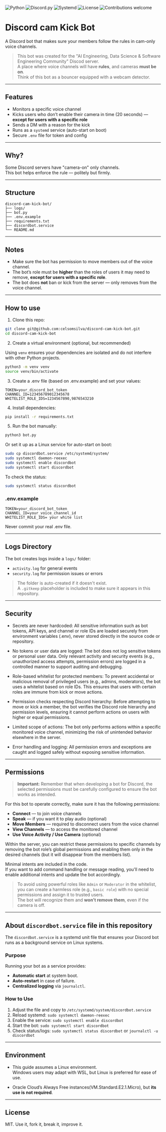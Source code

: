 ![Python](https://img.shields.io/badge/Python-3.10-blue?logo=python)
![Discord.py](https://img.shields.io/badge/discord.py-2.3-lightgrey?logo=discord)
![Systemd](https://img.shields.io/badge/Service-systemd-brightgreen)
![License](https://img.shields.io/github/license/celsomsilva/discord-cam-kick-bot)
![Contributions welcome](https://img.shields.io/badge/contributions-welcome-brightgreen.svg)


# Discord cam Kick Bot


A Discord bot that makes sure your members follow the rules in cam-only voice channels.

> This bot was created for the "AI Engineering, Data Science & Software Engineering Community" Discod server.  
> A place where voice channels will have **rules**, and cameras **must be on**.  
> Think of this bot as a bouncer equipped with a webcam detector.


---
## Features

- Monitors a specific voice channel
- Kicks users who don’t enable their camera in time (20 seconds) — **except for users with a specific role**
- Sends a DM with a reason for the kick
- Runs as a `systemd` service (auto-start on boot)
- Secure `.env` file for token and config



---
## Why?

Some Discord servers have "camera-on" only channels.  
This bot helps enforce the rule — politely but firmly.



---
## Structure


```
discord-cam-kick-bot/
├── logs/
├── bot.py
├── .env.example
├── requirements.txt
├── discordbot.service
└── README.md
```

---
## Notes

- Make sure the bot has permission to move members out of the voice channel.
- The bot’s role must be **higher** than the roles of users it may need to remove, **except for users with a specific role**.
- The bot does **not** ban or kick from the server — only removes from the voice channel.



---
## How to use

1. Clone this repo:

```bash
git clone git@github.com:celsomsilva/discord-cam-kick-bot.git
cd discord-cam-kick-bot
```

2. Create a virtual environment (optional, but recommended)

Using `venv` ensures your dependencies are isolated and do not interfere with other Python projects.

```bash
python3 -m venv venv
source venv/bin/activate 
```

3. Create a .env file (based on .env.example) and set your values:

```env
TOKEN=your_discord_bot_token
CHANNEL_ID=123456789012345678
WHITELIST_ROLE_IDS=1234567890,9876543210
```

4. Install dependencies:

```bash
pip install -r requirements.txt
```

5. Run the bot manually:

```bash
python3 bot.py
```

Or set it up as a Linux service for auto-start on boot:

```bash
sudo cp discordbot.service /etc/systemd/system/
sudo systemctl daemon-reexec
sudo systemctl enable discordbot
sudo systemctl start discordbot
```
To check the status:

```bash
sudo systemctl status discordbot
```

### .env.example

```env
TOKEN=your_discord_bot_token
CHANNEL_ID=your_voice_channel_id
WHITELIST_ROLE_IDS= your white list
```

Never commit your real .env file. 

---
##  Logs Directory

The bot creates logs inside a `logs/` folder:
- `activity.log` for general events
- `security.log` for permission issues or errors

> The folder is auto-created if it doesn't exist.  
> A `.gitkeep` placeholder is included to make sure it appears in this repository.


---
## Security

 - Secrets are never hardcoded:
All sensitive information such as bot tokens, API keys, and channel or role IDs are loaded securely from environment variables (.env), never stored directly in the source code or repository.

 - No tokens or user data are logged:
The bot does not log sensitive tokens or personal user data. Only relevant activity and security events (e.g., unauthorized access attempts, permission errors) are logged in a controlled manner to support auditing and debugging.

 - Role-based whitelist for protected members:
To prevent accidental or malicious removal of privileged users (e.g., admins, moderators), the bot uses a whitelist based on role IDs. This ensures that users with certain roles are immune from kick or move actions.

 - Permission checks respecting Discord hierarchy:
Before attempting to move or kick a member, the bot verifies the Discord role hierarchy and permission levels, ensuring it cannot perform actions on users with higher or equal permissions.

 - Limited scope of actions:
The bot only performs actions within a specific monitored voice channel, minimizing the risk of unintended behavior elsewhere in the server.

 - Error handling and logging:
All permission errors and exceptions are caught and logged safely without exposing sensitive information.



---
## Permissions

> **Important:** Remember that when developing a bot for Discord, the selected permissions must be carefully configured to ensure the bot works as intended.

For this bot to operate correctly, make sure it has the following permissions:

- **Connect** — to join voice channels  
- **Speak** — if you want it to play audio (optional)  
- **Move Members** — required to disconnect users from the voice channel  
- **View Channels** — to access the monitored channel    
- **Use Voice Activity / Use Camera** (optional)

Within the server, you can restrict these permissions to specific channels by removing the bot role’s global permissions and enabling them only in the desired channels (but it will disappear from the members list).

Minimal intents are included in the code.  
 If you want to add command handling or message reading, you'll need to enable additional intents and update the bot accordingly.

> To avoid using powerful roles like `Admin` or `Moderator` in the whitelist, you can create a harmless role (e.g., `basic role`) with no special permissions and assign it to trusted users.  
The bot will recognize them and **won’t remove them**, even if the camera is off.


---
## About `discordbot.service` file in this repository

The `discordbot.service` is a systemd unit file that ensures your Discord bot runs as a background service on Linux systems.


### Purpose

Running your bot as a service provides:

- **Automatic start** at system boot.
- **Auto-restart** in case of failure.
- **Centralized logging** via `journalctl`.


### How to Use

1. Adjust the file and copy to `/etc/systemd/system/discordbot.service`
2. Reload systemd: `sudo systemctl daemon-reexec`
3. Enable the service: `sudo systemctl enable discordbot`
4. Start the bot: `sudo systemctl start discordbot`
5. Check status/logs: `sudo systemctl status discordbot` or `journalctl -u discordbot`



---
## Environment

- This guide assumes a Linux environment.  
  Windows users may adapt with WSL, but Linux is preferred for ease of use.

- Oracle Cloud’s Always Free instances(VM.Standard.E2.1.Micro), but **its use is not required**.


--- 
## License

MIT. Use it, fork it, break it, improve it. 


